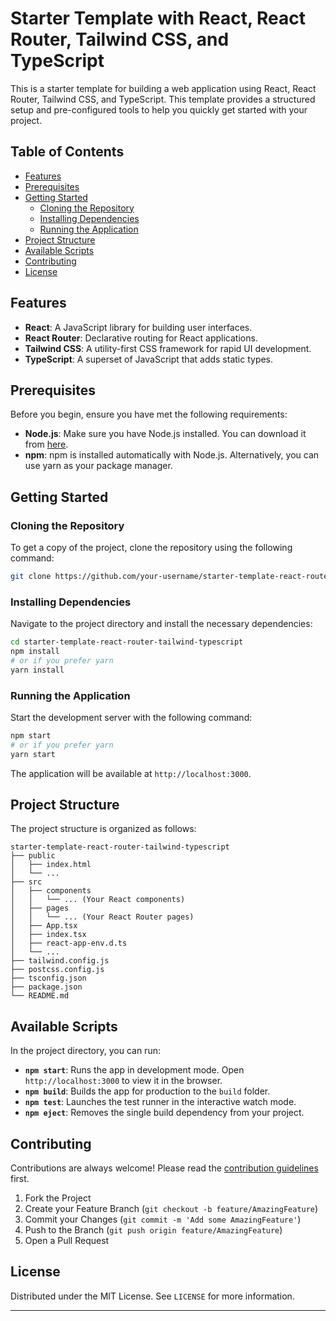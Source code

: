 

# Starter Template with React, React Router, Tailwind CSS, and TypeScript

This is a starter template for building a web application using React, React Router, Tailwind CSS, and TypeScript. This template provides a structured setup and pre-configured tools to help you quickly get started with your project.

## Table of Contents
- [Features](#features)
- [Prerequisites](#prerequisites)
- [Getting Started](#getting-started)
  - [Cloning the Repository](#cloning-the-repository)
  - [Installing Dependencies](#installing-dependencies)
  - [Running the Application](#running-the-application)
- [Project Structure](#project-structure)
- [Available Scripts](#available-scripts)
- [Contributing](#contributing)
- [License](#license)

## Features
- **React**: A JavaScript library for building user interfaces.
- **React Router**: Declarative routing for React applications.
- **Tailwind CSS**: A utility-first CSS framework for rapid UI development.
- **TypeScript**: A superset of JavaScript that adds static types.

## Prerequisites
Before you begin, ensure you have met the following requirements:
- **Node.js**: Make sure you have Node.js installed. You can download it from [here](https://nodejs.org/).
- **npm**: npm is installed automatically with Node.js. Alternatively, you can use yarn as your package manager.

## Getting Started

### Cloning the Repository
To get a copy of the project, clone the repository using the following command:
```bash
git clone https://github.com/your-username/starter-template-react-router-tailwind-typescript.git
```

### Installing Dependencies
Navigate to the project directory and install the necessary dependencies:
```bash
cd starter-template-react-router-tailwind-typescript
npm install
# or if you prefer yarn
yarn install
```

### Running the Application
Start the development server with the following command:
```bash
npm start
# or if you prefer yarn
yarn start
```
The application will be available at `http://localhost:3000`.

## Project Structure
The project structure is organized as follows:
```
starter-template-react-router-tailwind-typescript
├── public
│   ├── index.html
│   └── ...
├── src
│   ├── components
│   │   └── ... (Your React components)
│   ├── pages
│   │   └── ... (Your React Router pages)
│   ├── App.tsx
│   ├── index.tsx
│   ├── react-app-env.d.ts
│   └── ...
├── tailwind.config.js
├── postcss.config.js
├── tsconfig.json
├── package.json
└── README.md
```

## Available Scripts
In the project directory, you can run:

- **`npm start`**: Runs the app in development mode. Open `http://localhost:3000` to view it in the browser.
- **`npm build`**: Builds the app for production to the `build` folder.
- **`npm test`**: Launches the test runner in the interactive watch mode.
- **`npm eject`**: Removes the single build dependency from your project.

## Contributing
Contributions are always welcome! Please read the [contribution guidelines](CONTRIBUTING.md) first.

1. Fork the Project
2. Create your Feature Branch (`git checkout -b feature/AmazingFeature`)
3. Commit your Changes (`git commit -m 'Add some AmazingFeature'`)
4. Push to the Branch (`git push origin feature/AmazingFeature`)
5. Open a Pull Request

## License
Distributed under the MIT License. See `LICENSE` for more information.

---

